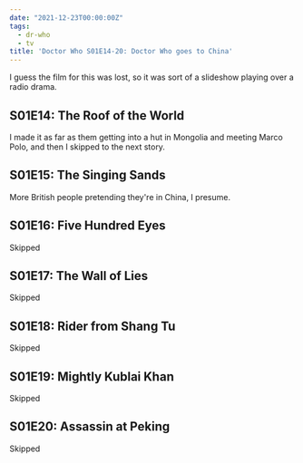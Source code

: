 ```yaml
---
date: "2021-12-23T00:00:00Z"
tags:
  - dr-who
  - tv
title: 'Doctor Who S01E14-20: Doctor Who goes to China'
---
```


I guess the film for this was lost,
so it was sort of a slideshow playing over a radio drama.

## S01E14: The Roof of the World

I made it as far as them getting into a hut in Mongolia and meeting
Marco Polo,
and then I skipped to the next story.

## S01E15: The Singing Sands

More British people pretending they're in China, I presume.

## S01E16: Five Hundred Eyes

Skipped

## S01E17: The Wall of Lies

Skipped

## S01E18: Rider from Shang Tu

Skipped

## S01E19: Mightly Kublai Khan

Skipped

## S01E20: Assassin at Peking

Skipped

